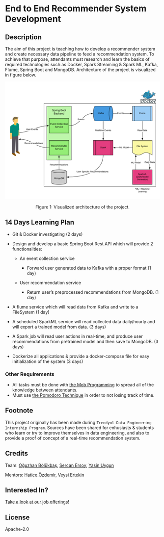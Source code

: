 # End to End Recommender System Development

## Description

The aim of this project is teaching how to develop a recommender system and create necessary data pipeline to feed a recommendation system. To achieve that purpose, attendants must research and learn the basics of required technologies such as Docker, Spark Streaming & Spark ML, Kafka, Flume, Spring Boot and MongoDB. Architecture of the project is visualized in figure below.

![System Overview](./images/architecture.png)
<p align="center">
	Figure 1: Visualized architecture of the project.
</p>

## 14 Days Learning Plan

* Git & Docker investigating (2 days)

* Design and develop a basic Spring Boot Rest API which will provide 2 functionalities:

	* An event collection service

		* Forward user generated data to Kafka with a proper format (1 day)

	* User recommendation service

		* Return user’s preprocessed recommendations from MongoDB. (1 day)

* A flume service which will read data from Kafka and write to a FileSystem (1 day)

* A scheduled SparkML service will read collected data daily/hourly and will export a trained model from data. (3 days)

* A Spark job will read user actions in real-time, and produce user recommendations from pretrained model and then save to MongoDB. (3 days)

* Dockerize all applications & provide a docker-compose file for easy initialization of the system (3 days)

### Other Requirements

* All tasks must be done with [the Mob Programming](https://en.wikipedia.org/wiki/Mob_programming) to spread all of the knowledge between attendants.
* Must use [the Pomodoro Technique](https://en.wikipedia.org/wiki/Pomodoro_Technique) in order to not losing track of time.

## Footnote

This project originally has been made during `Trendyol Data Engineering Internship Program`. Sources have been shared for enhusiasts & students who learn or try to improve themselves in data engineering, and also to provide a proof of concept of a real-time recommendation system.

## Credits

Team: [Oğuzhan Bölükbaş](https://github.com/oguzhan-bolukbas), [Sercan Ersoy](https://github.com/sercanersoy), [Yasin Uygun](https://github.com/yasinuygun)

Mentors: [Hatice Özdemir](https://github.com/ozdemirhat), [Veysi Ertekin](https://github.com/veysiertekin)

## Interested In?

[Take a look at our job offerings!](https://jobs.lever.co/trendyol)

## License

Apache-2.0
